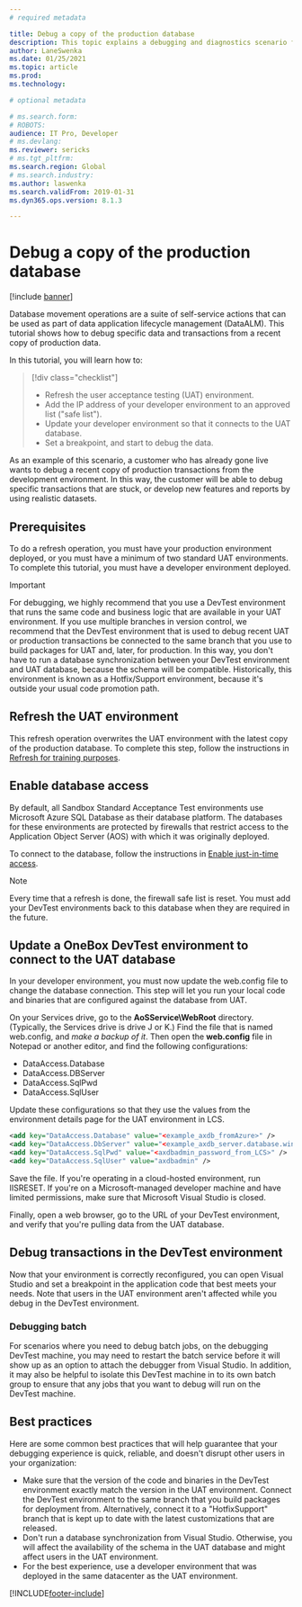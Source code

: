 ```yaml
---
# required metadata

title: Debug a copy of the production database
description: This topic explains a debugging and diagnostics scenario for Finance and Operations.
author: LaneSwenka
ms.date: 01/25/2021
ms.topic: article
ms.prod: 
ms.technology: 

# optional metadata

# ms.search.form: 
# ROBOTS: 
audience: IT Pro, Developer
# ms.devlang: 
ms.reviewer: sericks
# ms.tgt_pltfrm: 
ms.search.region: Global
# ms.search.industry: 
ms.author: laswenka
ms.search.validFrom: 2019-01-31
ms.dyn365.ops.version: 8.1.3

---
```


# Debug a copy of the production database

[!include [banner](../includes/banner.md)]

Database movement operations are a suite of self-service actions that can be used as part of data application lifecycle management (DataALM). This tutorial shows how to debug specific data and transactions from a recent copy of production data.

In this tutorial, you will learn how to:

> [!div class="checklist"]
> * Refresh the user acceptance testing (UAT) environment.
> * Add the IP address of your developer environment to an approved list ("safe list").
> * Update your developer environment so that it connects to the UAT database.
> * Set a breakpoint, and start to debug the data.

As an example of this scenario, a customer who has already gone live wants to debug a recent copy of production transactions from the development environment. In this way, the customer will be able to debug specific transactions that are stuck, or develop new features and reports by using realistic datasets.

## Prerequisites

To do a refresh operation, you must have your production environment deployed, or you must have a minimum of two standard UAT environments. To complete this tutorial, you must have a developer environment deployed.

> [!IMPORTANT]
> For debugging, we highly recommend that you use a DevTest environment that runs the same code and business logic that are available in your UAT environment. If you use multiple branches in version control, we recommend that the DevTest environment that is used to debug recent UAT or production transactions be connected to the same branch that you use to build packages for UAT and, later, for production. In this way, you don't have to run a database synchronization between your DevTest environment and UAT database, because the schema will be compatible. Historically, this environment is known as a Hotfix/Support environment, because it's outside your usual code promotion path.

## Refresh the UAT environment 

This refresh operation overwrites the UAT environment with the latest copy of the production database. To complete this step, follow the instructions in [Refresh for training purposes](dbmovement-scenario-general-refresh.md).

## Enable database access

By default, all Sandbox Standard Acceptance Test environments use Microsoft Azure SQL Database as their database platform. The databases for these environments are protected by firewalls that restrict access to the Application Object Server (AOS) with which it was originally deployed.

To connect to the database, follow the instructions in [Enable just-in-time access](database-just-in-time-JIT-access.md).

> [!NOTE]
> Every time that a refresh is done, the firewall safe list is reset. You must add your DevTest environments back to this database when they are required in the future.

## Update a OneBox DevTest environment to connect to the UAT database

In your developer environment, you must now update the web.config file to change the database connection. This step will let you run your local code and binaries that are configured against the database from UAT.

On your Services drive, go to the **AoSService\\WebRoot** directory. (Typically, the Services drive is drive J or K.) Find the file that is named web.config, and *make a backup of it*. Then open the **web.config** file in Notepad or another editor, and find the following configurations:

- DataAccess.Database
- DataAccess.DBServer
- DataAccess.SqlPwd
- DataAccess.SqlUser

Update these configurations so that they use the values from the environment details page for the UAT environment in LCS.

```xml
<add key="DataAccess.Database" value="<example_axdb_fromAzure>" />
<add key="DataAccess.DbServer" value="<example_axdb_server.database.windows.net>" />
<add key="DataAccess.SqlPwd" value="<axdbadmin_password_from_LCS>" />
<add key="DataAccess.SqlUser" value="axdbadmin" />
```
Save the file. If you're operating in a cloud-hosted environment, run IISRESET. If you're on a Microsoft-managed developer machine and have limited permissions, make sure that Microsoft Visual Studio is closed.

Finally, open a web browser, go to the URL of your DevTest environment, and verify that you're pulling data from the UAT database.

## Debug transactions in the DevTest environment

Now that your environment is correctly reconfigured, you can open Visual Studio and set a breakpoint in the application code that best meets your needs. Note that users in the UAT environment aren't affected while you debug in the DevTest environment.

### Debugging batch

For scenarios where you need to debug batch jobs, on the debugging DevTest machine, you may need to restart the batch service before it will show up as an option to attach the debugger from Visual Studio. In addition, it may also be helpful to isolate this DevTest machine in to its own batch group to ensure that any jobs that you want to debug will run on the DevTest machine.

## Best practices

Here are some common best practices that will help guarantee that your debugging experience is quick, reliable, and doesn't disrupt other users in your organization:

- Make sure that the version of the code and binaries in the DevTest environment exactly match the version in the UAT environment. Connect the DevTest environment to the same branch that you build packages for deployment from. Alternatively, connect it to a "HotfixSupport" branch that is kept up to date with the latest customizations that are released.
- Don't run a database synchronization from Visual Studio. Otherwise, you will affect the availability of the schema in the UAT database and might affect users in the UAT environment.
- For the best experience, use a developer environment that was deployed in the same datacenter as the UAT environment.


[!INCLUDE[footer-include](../../../includes/footer-banner.md)]